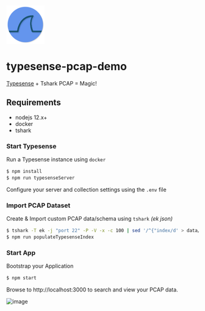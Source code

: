 <img src="https://github.com/lmangani/typesense-pcap-demo/blob/main/favicon.png?raw=true" width=100 />

# typesense-pcap-demo

[Typesense](https://typesense.org/) + Tshark PCAP = Magic!

## Requirements
- nodejs 12.x+
- docker
- tshark

### Start Typesense
Run a Typesense instance using `docker`
```sh
$ npm install
$ npm run typesenseServer
```

Configure your server and collection settings using the `.env` file


### Import PCAP Dataset
Create & Import custom PCAP data/schema using `tshark` _(ek json)_
```sh
$ tshark -T ek -j "port 22" -P -V -x -c 100 | sed '/^{"index/d' > data/pcap.json
$ npm run populateTypesenseIndex
```

### Start App
Bootstrap your Application
```sh
$ npm start
```
Browse to http://localhost:3000 to search and view your PCAP data.

![image](https://user-images.githubusercontent.com/1423657/118392484-46603280-b63a-11eb-9d4a-8a1f643c631e.png)



